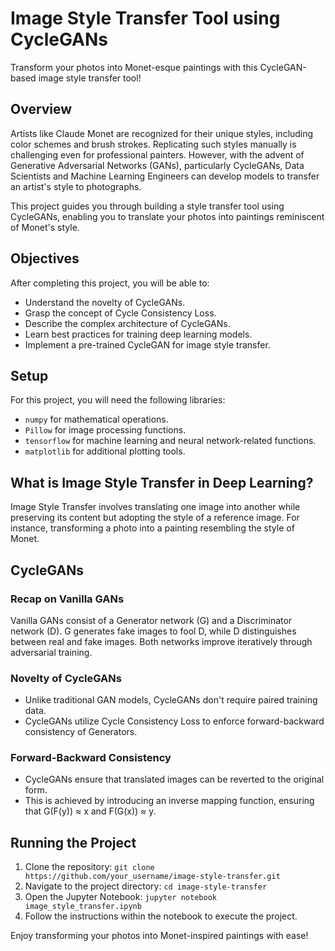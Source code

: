 # Image Style Transfer Tool using CycleGANs

Transform your photos into Monet-esque paintings with this CycleGAN-based image style transfer tool!

## Overview
Artists like Claude Monet are recognized for their unique styles, including color schemes and brush strokes. Replicating such styles manually is challenging even for professional painters. However, with the advent of Generative Adversarial Networks (GANs), particularly CycleGANs, Data Scientists and Machine Learning Engineers can develop models to transfer an artist's style to photographs.

This project guides you through building a style transfer tool using CycleGANs, enabling you to translate your photos into paintings reminiscent of Monet's style.

## Objectives
After completing this project, you will be able to:
- Understand the novelty of CycleGANs.
- Grasp the concept of Cycle Consistency Loss.
- Describe the complex architecture of CycleGANs.
- Learn best practices for training deep learning models.
- Implement a pre-trained CycleGAN for image style transfer.

## Setup
For this project, you will need the following libraries:
- `numpy` for mathematical operations.
- `Pillow` for image processing functions.
- `tensorflow` for machine learning and neural network-related functions.
- `matplotlib` for additional plotting tools.

## What is Image Style Transfer in Deep Learning?
Image Style Transfer involves translating one image into another while preserving its content but adopting the style of a reference image. For instance, transforming a photo into a painting resembling the style of Monet.

## CycleGANs
### Recap on Vanilla GANs
Vanilla GANs consist of a Generator network (G) and a Discriminator network (D). G generates fake images to fool D, while D distinguishes between real and fake images. Both networks improve iteratively through adversarial training.

### Novelty of CycleGANs
- Unlike traditional GAN models, CycleGANs don't require paired training data.
- CycleGANs utilize Cycle Consistency Loss to enforce forward-backward consistency of Generators.

### Forward-Backward Consistency
- CycleGANs ensure that translated images can be reverted to the original form.
- This is achieved by introducing an inverse mapping function, ensuring that G(F(y)) ≈ x and F(G(x)) ≈ y.

## Running the Project
1. Clone the repository: `git clone https://github.com/your_username/image-style-transfer.git`
2. Navigate to the project directory: `cd image-style-transfer`
3. Open the Jupyter Notebook: `jupyter notebook image_style_transfer.ipynb`
4. Follow the instructions within the notebook to execute the project.

Enjoy transforming your photos into Monet-inspired paintings with ease!



